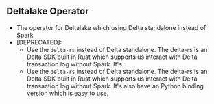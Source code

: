 

## Deltalake Operator
- The operator for Deltalake which using Delta standalone instead of Spark
- [DEPRECATED]: 
    - Use the `delta-rs` instead of Delta standalone. The delta-rs is an Delta SDK built in Rust which supports us interact with Delta transaction log without Spark. It's
    - Use the `delta-rs` instead of Delta standalone. The delta-rs is an Delta SDK built in Rust which supports us interact with Delta transaction log without Spark. It's
    also have an Python binding version which is easy to use.